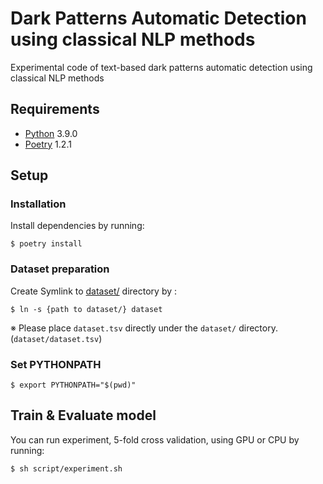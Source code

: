 # Dark Patterns Automatic Detection using classical NLP methods

Experimental code of text-based dark patterns automatic detection using classical NLP methods

## Requirements

- [Python](https://www.python.org/downloads/) 3.9.0
- [Poetry](https://python-poetry.org/docs/) 1.2.1

## Setup

### Installation

Install dependencies by running:

```
$ poetry install
```

### Dataset preparation

Create Symlink to [dataset/]() directory by :

```
$ ln -s {path to dataset/} dataset
```

※ Please place `dataset.tsv` directly under the `dataset/` directory.(`dataset/dataset.tsv`)

### Set PYTHONPATH 

```
$ export PYTHONPATH="$(pwd)"
```

## Train & Evaluate model

You can run experiment, 5-fold cross validation, using GPU or CPU by running:

```
$ sh script/experiment.sh
```